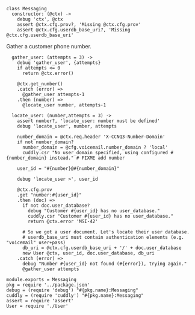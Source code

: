     class Messaging
      constructor: (@ctx) ->
        debug 'ctx', @ctx
        assert @ctx.cfg.prov?, 'Missing @ctx.cfg.prov'
        assert @ctx.cfg.userdb_base_uri?, 'Missing @ctx.cfg.userdb_base_uri'

Gather a customer phone number.

      gather_user: (attempts = 3) ->
        debug 'gather_user', {attempts}
        if attempts <= 0
          return @ctx.error()

        @ctx.get_number()
        .catch (error) =>
          @gather_user attempts-1
        .then (number) =>
          @locate_user number, attempts-1

      locate_user: (number,attempts = 3) ->
        assert number?, 'locate_user: number must be defined'
        debug 'locate_user', number, attempts

        number_domain = @ctx.req.header 'X-CCNQ3-Number-Domain'
        if not number_domain?
          number_domain = @cfg.voicemail.number_domain ? 'local'
          cuddly.csr "No user_domain specified, using configured #{number_domain} instead." # FIXME add number

        user_id = "#{number}@#{number_domain}"

        debug 'locate_user >', user_id

        @ctx.cfg.prov
        .get "number:#{user_id}"
        .then (doc) =>
          if not doc.user_database?
            debug "Customer #{user_id} has no user_database."
            cuddly.csr "Customer #{user_id} has no user_database."
            return @ctx.error 'MSI-42'

          # So we got a user document. Let's locate their user database.
          # userdb_base_uri must contain authentication elements (e.g. "voicemail" user+pass)
          db_uri = @ctx.cfg.userdb_base_uri + '/' + doc.user_database
          new User @ctx, user_id, doc.user_database, db_uri
        .catch (error) =>
          debug "Number #{user_id} not found (#{error}), trying again."
          @gather_user attempts

    module.exports = Messaging
    pkg = require '../package.json'
    debug = (require 'debug') "#{pkg.name}:Messaging"
    cuddly = (require 'cuddly') "#{pkg.name}:Messaging"
    assert = require 'assert'
    User = require './User'
